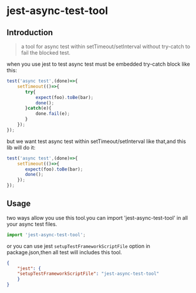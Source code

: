 # jest-async-test-tool

## Introduction
> a tool for async test within setTimeout/setInterval without try-catch to fail the blocked test.

when you use jest to test async test must be embedded try-catch block like this:

```js
test('async test',(done)=>{
    setTimeout(()=>{
       try{
           expect(foo).toBe(bar);
           done();
       }catch(e){
           done.fail(e);
       }
    });
});
```
but we want test async test within setTimeout/setInterval like that,and this lib will do it:

```js
test('async test',(done)=>{
    setTimeout(()=>{
       expect(foo).toBe(bar);
       done();
    });
});
```

## Usage

two ways allow you use this tool.you can import 'jest-async-test-tool' in all your async test files.
```js
import 'jest-async-test-tool';
```

or you can use jest `setupTestFrameworkScriptFile` option in package.json,then all test will includes this tool.
```json
{
    "jest": {
    "setupTestFrameworkScriptFile": "jest-async-test-tool"
    }
}
```


